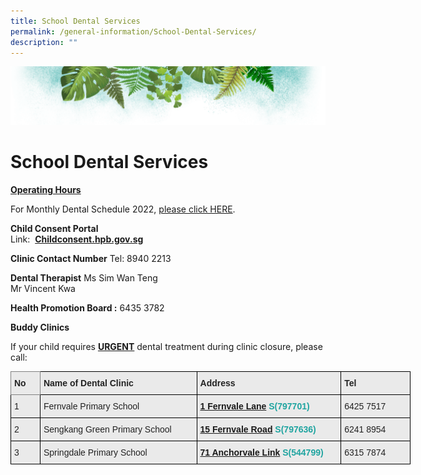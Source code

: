 ```yaml
---
title: School Dental Services
permalink: /general-information/School-Dental-Services/
description: ""
---
```

![](/images/Banner.png)

# School Dental Services

<u><b>Operating Hours</b></u>  


For Monthly Dental Schedule 2022, [please click HERE](https://docs.google.com/spreadsheets/d/1YJaCilAiXbexeZTmzUQqD7Z6QYfcEhvo/edit#gid=1678024667).


<b>Child Consent Portal</b>  
Link:  [**Childconsent.hpb.gov.sg**](https://childconsent.hpb.gov.sg/)   
  
<b>Clinic Contact Number</b> 
Tel: 8940 2213   
  
<b>Dental Therapist</b> 
Ms Sim Wan Teng   
Mr Vincent Kwa  
  
<b>Health Promotion Board :</b> 6435 3782

<b>Buddy Clinics</b>

If your child requires <u><b>URGENT</b></u> dental treatment during clinic closure, please call:

<style type="text/css">
.tg  {border-collapse:collapse;border-spacing:0;}
.tg td{border-color:black;border-style:solid;border-width:1px;font-family:Arial, sans-serif;font-size:14px;
  overflow:hidden;padding:10px 5px;word-break:normal;}
.tg th{border-color:black;border-style:solid;border-width:1px;font-family:Arial, sans-serif;font-size:14px;
  font-weight:normal;overflow:hidden;padding:10px 5px;word-break:normal;}
.tg .tg-y7qa{background-color:#EAEAEA;color:#222;text-align:left;vertical-align:top}
.tg .tg-kplg{background-color:#EAEAEA;color:#1FA4A0;font-weight:bold;text-align:left;vertical-align:top}
.tg .tg-z5wu{background-color:#EAEAEA;border-color:inherit;color:#222;font-weight:bold;text-align:left;vertical-align:top}
.tg .tg-rj1p{background-color:#EAEAEA;color:#222;font-weight:bold;text-align:left;vertical-align:top}
</style>
<table class="tg" style="undefined;table-layout: fixed; width: 640px">
<colgroup>
<col style="width: 47px">
<col style="width: 251px">
<col style="width: 231px">
<col style="width: 111px">
</colgroup>
<thead>
  <tr>
    <th class="tg-z5wu">No</th>
    <th class="tg-rj1p">Name of Dental Clinic</th>
    <th class="tg-rj1p">Address</th>
    <th class="tg-rj1p">Tel</th>
  </tr>
</thead>
<tbody>
  <tr>
    <td class="tg-y7qa">1</td>
    <td class="tg-y7qa">Fernvale Primary School</td>
    <td class="tg-kplg"><a href="https://maps.google.com/?q=1+Fernvale+Lane&entry=gmail&source=g&litebox=1">1 Fernvale Lane</a> S(797701) </td>
    <td class="tg-y7qa">6425 7517</td>
  </tr>
  <tr>
    <td class="tg-y7qa">2</td>
    <td class="tg-y7qa">Sengkang Green Primary School</td>
    <td class="tg-kplg"><a href="https://maps.google.com/?q=15+Fernvale+Road&entry=gmail&source=g&litebox=1">15 Fernvale Road</a> S(797636)</td>
    <td class="tg-y7qa">6241 8954</td>
  </tr>
  <tr>
    <td class="tg-y7qa">3</td>
    <td class="tg-y7qa">Springdale Primary School</td>
    <td class="tg-kplg"><a href="https://maps.google.com/?q=71+Anchorvale+Link&entry=gmail&source=g&litebox=1">71 Anchorvale Link</a> S(544799)</td>
    <td class="tg-y7qa">6315 7874</td>
  </tr>
</tbody>
</table>